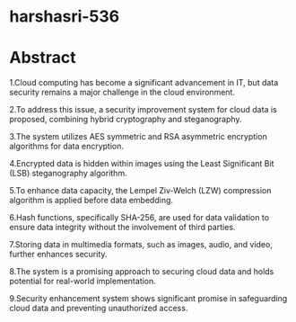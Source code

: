 # harshasri-536
<h1>Abstract</h1>
<p>1.Cloud computing has become a significant advancement in IT, but data security remains a major challenge in the cloud environment.</p>
<p>2.To address this issue, a security improvement system for cloud data is proposed, combining hybrid cryptography and steganography.</p>
<p>3.The  system utilizes AES symmetric and RSA asymmetric encryption algorithms for data encryption.</p>
<p>4.Encrypted data is hidden within images using the Least Significant Bit (LSB) steganography algorithm.</p>
<p>5.To enhance data capacity, the Lempel Ziv-Welch (LZW) compression algorithm is applied before data embedding.</p>
<p>6.Hash functions, specifically SHA-256, are used for data validation to ensure data integrity without the involvement of third parties.</p>
<p>7.Storing data in multimedia formats, such as images, audio, and video, further enhances security.</p>
<p>8.The system is a promising approach to securing cloud data and holds potential for real-world implementation.</p>
<p>9.Security enhancement system shows significant promise in safeguarding cloud data and preventing unauthorized access.</p>








